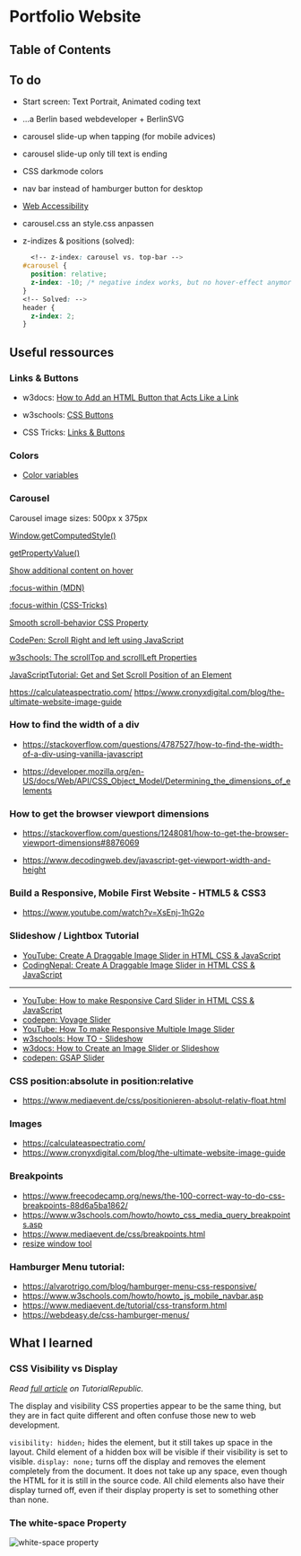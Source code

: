 # Portfolio Website

>

## Table of Contents

## To do

- Start screen: Text Portrait, Animated coding text
- ...a Berlin based webdeveloper + BerlinSVG

- carousel slide-up when tapping (for mobile advices)
- carousel slide-up only till text is ending

- CSS darkmode colors

- nav bar instead of hamburger button for desktop

- [Web Accessibility](https://wave.webaim.org/)

- carousel.css an style.css anpassen  

- z-indizes & positions (solved):

  ```css
    <!-- z-index: carousel vs. top-bar -->
  #carousel {
    position: relative;
    z-index: -10; /* negative index works, but no hover-effect anymore */
  }
  <!-- Solved: -->
  header {
    z-index: 2;
  }
  ```

## Useful ressources

### Links & Buttons

- w3docs: [How to Add an HTML Button that Acts Like a Link
](https://www.w3docs.com/snippets/html/how-to-create-an-html-button-that-acts-like-a-link.html)

- w3schools: [CSS Buttons](https://www.w3schools.com/csS/css3_buttons.asp)

- CSS Tricks: [Links & Buttons](https://css-tricks.com/a-complete-guide-to-links-and-buttons/)

### Colors

- [Color variables](https://medium.com/codyhouse/create-your-design-system-part-3-colors-798e4729921f)  


### Carousel

Carousel image sizes: 500px x 375px

[Window.getComputedStyle()](https://developer.mozilla.org/en-US/docs/Web/API/Window/getComputedStyle)

[getPropertyValue()](https://developer.mozilla.org/en-US/docs/Web/API/CSSStyleDeclaration/getPropertyValue)

[Show additional content on hover](https://www.30secondsofcode.org/css/s/hover-additional-content/)

[:focus-within (MDN)](https://developer.mozilla.org/en-US/docs/Web/CSS/:focus-within)

[:focus-within (CSS-Tricks)](https://css-tricks.com/almanac/selectors/f/focus-within/)

[Smooth scroll-behavior CSS Property](https://www.w3schools.com/cssref/pr_scroll-behavior.php)

[CodePen: Scroll Right and left using JavaScript](https://codepen.io/immad-hamid/pen/yEmayr)

[w3schools: The scrollTop and scrollLeft Properties](https://www.w3schools.com/jsref/tryit.asp?filename=tryjsref_element_scrollleft2)

[JavaScriptTutorial: Get and Set Scroll Position of an Element
](https://www.javascripttutorial.net/dom/css/get-and-set-scroll-position-of-an-element/)

https://calculateaspectratio.com/
https://www.cronyxdigital.com/blog/the-ultimate-website-image-guide

### How to find the width of a div

- https://stackoverflow.com/questions/4787527/how-to-find-the-width-of-a-div-using-vanilla-javascript

- https://developer.mozilla.org/en-US/docs/Web/API/CSS_Object_Model/Determining_the_dimensions_of_elements

### How to get the browser viewport dimensions

- https://stackoverflow.com/questions/1248081/how-to-get-the-browser-viewport-dimensions#8876069

- https://www.decodingweb.dev/javascript-get-viewport-width-and-height

### Build a Responsive, Mobile First Website - HTML5 & CSS3

- https://www.youtube.com/watch?v=XsEnj-1hG2o

### Slideshow / Lightbox Tutorial

- [YouTube: Create A Draggable Image Slider in HTML CSS & JavaScript](https://www.youtube.com/watch?v=7HPsdVQhpRw)
- [CodingNepal: Create A Draggable Image Slider in HTML CSS & JavaScript](https://www.codingnepalweb.com/draggable-image-slider-html-css-javascript/)

---

- [YouTube: How to make Responsive Card Slider in HTML CSS & JavaScript](https://www.youtube.com/watch?v=qOO6lVMhmGc)
- [codepen: Voyage Slider](https://codepen.io/dev_loop/pen/MWKbJmO)
- [YouTube: How To make Responsive Multiple Image Slider](https://www.youtube.com/watch?v=joRSe4TymV0)
- [w3schools: How TO - Slideshow](https://www.w3schools.com/howto/howto_js_slideshow.asp)
- [w3docs: How to Create an Image Slider or Slideshow](https://www.w3docs.com/snippets/css/how-to-create-an-image-slider-or-slideshow.html)
- [codepen: GSAP Slider](https://codepen.io/gvrban/pen/qjbpaa)

### CSS position:absolute in position:relative

- https://www.mediaevent.de/css/positionieren-absolut-relativ-float.html

### Images

- https://calculateaspectratio.com/
- https://www.cronyxdigital.com/blog/the-ultimate-website-image-guide

### Breakpoints

- https://www.freecodecamp.org/news/the-100-correct-way-to-do-css-breakpoints-88d6a5ba1862/
- https://www.w3schools.com/howto/howto_css_media_query_breakpoints.asp
- https://www.mediaevent.de/css/breakpoints.html
- [resize window tool](http://www.brianapps.net/sizer/)

### Hamburger Menu tutorial:

- https://alvarotrigo.com/blog/hamburger-menu-css-responsive/
- https://www.w3schools.com/howto/howto_js_mobile_navbar.asp
- https://www.mediaevent.de/tutorial/css-transform.html
- https://webdeasy.de/css-hamburger-menus/

## What I learned

### CSS Visibility vs Display

_Read_ [_full article_](https://www.tutorialrepublic.com/css-tutorial/css-visibility.php) _on TutorialRepublic._

The display and visibility CSS properties appear to be the same thing, but they are in fact quite different and often confuse those new to web development.

`visibility: hidden;` hides the element, but it still takes up space in the layout. Child element of a hidden box will be visible if their visibility is set to visible.
`display: none;` turns off the display and removes the element completely from the document. It does not take up any space, even though the HTML for it is still in the source code. All child elements also have their display turned off, even if their display property is set to something other than none.

### The white-space Property

![white-space property](/Portfolio-NEU/img/README.md/white-space-2.PNG)

```

```

```

```
